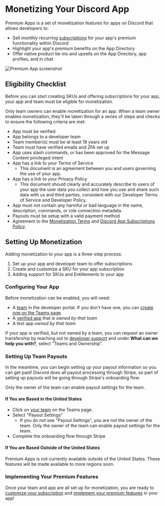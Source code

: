# Monetizing Your Discord App

Premium Apps is a set of monetization features for apps on Discord that allows developers to:

-   Sell monthly recurring [subscriptions](#DOCS_MONETIZATION_APP_SUBSCRIPTIONS) for your app's premium functionality within Discord
-   Highlight your app's premium benefits on the App Directory
-   Offer native product tie-ins and upsells on the App Directory, app profiles, and in chat

![Premium App screenshot](premium-example.png)

## Eligibility Checklist

Before you can start creating SKUs and offering subscriptions for your app, your app and team must be eligible for monetization.

Only team owners can enable monetization for an app. When a team owner enables monetization, they'll be taken through a series of steps and checks to ensure the following criteria are met:

-   App must be verified
-   App belongs to a developer team
-   Team member(s) must be at least 18 years old
-   Team must have verified emails and 2FA set up
-   App uses slash commands, or has been approved for the Message Content privileged intent
-   App has a link to your Terms of Service
    -   This document is an agreement between you and users governing the use of your app.
-   App has a link to your Privacy Policy
    -   This document should clearly and accurately describe to users of your app the user data you collect and how you use and share such data with us and third parties, consistent with our Developer Terms of Service and Developer Policy.
-   App must not contain any harmful or bad language in the name, description, commands, or role connection metadata.
-   Payouts must be setup with a valid payment method
-   Agreement to the [Monetization Terms](https://support.discord.com/hc/en-us/articles/5330075836311) and [Discord App Subscriptions Policy](https://support-dev.discord.com/hc/en-us/articles/17442400631959).

## Setting Up Monetization

Adding monetization to your app is a three-step process:

1. Set up your app and developer team to offer subscriptions
2. Create and customize a SKU for your app subscription
3. Adding support for SKUs and Entitlements to your app

### Configuring Your App

Before monetization can be enabled, you will need:

-   A [team](#DOCS_TOPICS_TEAMS) in the developer portal. If you don't have one, you can [create one on the Teams page](https://discord.com/developers/teams)
-   A [verified app](https://support.discord.com/hc/en-us/articles/360040720412-Bot-Verification-and-Data-Allowlisting#h_46b3869c-6d50-43fc-b07c-9ed7569a1160) that is _owned by that team_
-   A test app _owned by that team_

If your app is verified, but not owned by a team, you can request an owner transfership by reaching out to [developer support](https://support-dev.discord.com/hc/en-us/requests/new?ticket_form_id=12094720423319) and under **What can we help you with?**, select "Teams and Ownership".

### Setting Up Team Payouts

In the meantime, you can begin setting up your payout information so you can get paid! Discord does all payout processing through Stripe, so part of setting up payouts will be going through Stripe's onboarding flow.

Only the owner of the team can enable payout settings for the team.

#### If You are Based in the United States

-   Click on [your team](https://discord.com/developers/teams) on the Teams page.
-   Select "Payout Settings"
    -   If you do not see "Payout Settings", you are not the owner of the team. Only the owner of the team can enable payout settings for the team.
-   Complete the onboarding flow through Stripe

#### If You are Based Outside of the United States

Premium Apps is not currently available outside of the United States. These features will be made available to more regions soon.

### Implementing Your Premium Features

Once your team and app are all set up for monetization, you are ready to [customize your subscription](#DOCS_MONETIZATION_SKUS/customizing-your-skus) and [implement your premium features](#DOCS_MONETIZATION_APP_SUBSCRIPTIONS) in your app!